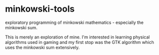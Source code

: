 minkowski-tools
===============

exploratory programming of minkowski mathematics - especially the minkowski sum.

This is merely an exploration of mine. I'm interested in learning physical algorithms used in gaming 
and my first stop was the GTK algorithm which uses the minkowski sum extensively.

